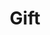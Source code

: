 ---
title: Gift
tags: ["gift", "present", "surprise", "celebration", "holiday", "giving"]
icon: gift
svg: '<svg xmlns="http://www.w3.org/2000/svg" width="24" height="24" fill="none" viewBox="0 0 24 24" stroke-width="1.5" stroke-linecap="round" stroke-linejoin="round" stroke="currentColor"><path d="M12 21v-9m0-5H7.95c-2.77 0-2.94-4 0-4C11.1 3 12 7 12 7m0 0h4.05c2.896 0 2.896-4 0-4C12.9 3 12 7 12 7"/><path d="M20 12v7a2 2 0 0 1-2 2H6a2 2 0 0 1-2-2v-7m17 0V9a2 2 0 0 0-2-2H5a2 2 0 0 0-2 2v3z"/></svg>'
---